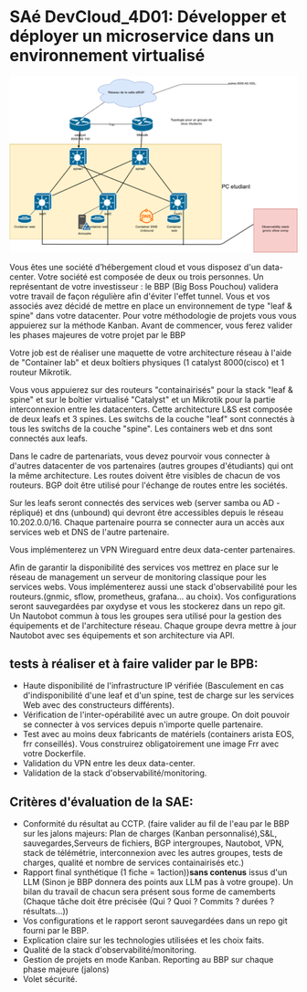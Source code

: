 # SAé DevCloud_4D01: Développer et déployer un microservice dans un environnement virtualisé

<img title="schéma réseaux de la SAE" alt="Alt text" src="./schemaSAE.png">


Vous êtes une société d’hébergement cloud et vous disposez d'un data-center. 
Votre société est composée de deux ou trois personnes. Un représentant de votre investisseur : le  BBP (Big Boss Pouchou) validera votre travail de façon régulière afin d'éviter l'effet tunnel.
Vous et vos associés avez décidé de mettre en place un environnement de type "leaf & spine" dans votre datacenter.
Pour votre méthodologie de projets vous vous appuierez sur la méthode Kanban. Avant de commencer, vous ferez valider les phases majeures de votre projet par le BBP 

Votre job est de réaliser une maquette de votre architecture réseau à l'aide de "Container lab" et deux boîtiers physiques (1 catalyst 8000(cisco) et 1 routeur Mikrotik. 

Vous vous appuierez sur des routeurs "containairisés" pour la stack "leaf & spine" et sur le boîtier virtualisé "Catalyst" et un Mikrotik pour la partie interconnexion entre les datacenters.
Cette architecture L&S est composée de deux leafs et 3 spines. Les switchs de la couche "leaf" sont connectés à tous les switchs de la couche "spine".
Les containers web et dns sont connectés aux leafs.

Dans le cadre de partenariats, vous devez pourvoir vous connecter à d'autres datacenter de vos partenaires (autres groupes d'étudiants) qui ont la même architecture.
Les routes doivent être visibles de chacun de vos routeurs. BGP doit être utilisé pour l'échange de routes entre les sociétés.

Sur les leafs seront connectés des services web (server samba ou AD - répliqué) et dns (unbound) qui devront être accessibles depuis le réseau 10.202.0.0/16.
Chaque partenaire pourra se connecter aura un accès aux services web et  DNS de l'autre partenaire.

Vous implémenterez un VPN Wireguard entre deux data-center partenaires.

Afin de garantir la disponibilité des services vos mettrez en place sur le réseau de management un serveur de monitoring classique pour les services webs.
Vous implémenterez aussi une stack d'observabilité pour les routeurs.(gnmic, sflow, prometheus, grafana... au choix). 
Vos configurations seront sauvegardées par oxydyse et vous les stockerez dans un repo git.
Un Nautobot commun à tous les groupes sera utilisé pour la gestion des équipements et de l'architecture réseau.
Chaque groupe devra mettre à jour Nautobot avec ses équipements et son architecture via API.


## tests à réaliser et à faire valider par le BPB:

- Haute disponibilité de l'infrastructure IP vérifiée (Basculement en cas d'indisponibilité d'une leaf et d'un spine, test de charge sur les services Web avec des constructeurs différents).
- Vérification de l'inter-opérabilité avec un autre groupe. On doit pouvoir se connecter à vos services depuis n'importe quelle partenaire.
- Test avec au moins deux fabricants de matériels (containers arista EOS, frr conseillés). Vous construirez obligatoirement une image Frr avec votre Dockerfile.
- Validation du VPN entre les deux data-center.
- Validation de la stack d'observabilité/monitoring. 


## Critères d'évaluation de la SAE:

- Conformité du résultat au CCTP. (faire valider au fil de l'eau par le BBP sur les jalons majeurs: Plan de charges (Kanban personnalisé),S&L, sauvegardes,Serveurs de fichiers, BGP intergroupes, Nautobot, VPN, stack de télémétrie, interconnexion avec les autres groupes, tests de charges, qualité et nombre de services containairisés etc.)
- Rapport final synthétique (1 fiche = 1action))**sans contenus** issus d'un LLM (Sinon je BBP donnera des points aux LLM pas à votre groupe). Un bilan du travail de chacun sera présent sous forme de camemberts (Chaque tâche doit être précisée (Qui ? Quoi ? Commits ? durées ? résultats...))
- Vos configurations et le rapport seront sauvegardées dans un repo git fourni par le BBP.
- Explication claire sur les technologies utilisées et les choix faits.
- Qualité de la stack d'observabilité/monitoring.
- Gestion de projets en mode Kanban. Reporting au BBP sur chaque phase majeure (jalons)
- Volet sécurité.




  


